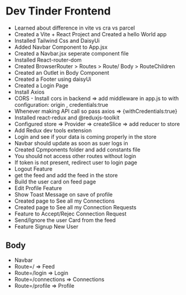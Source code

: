 # Dev Tinder Frontend

- Learned about difference in vite vs cra vs parcel
- Created a Vite + React Project and Created a hello World app
- Installed Tailwind Css and DaisyUi
- Added Navbar Component to App.jsx
- Created a Navbar.jsx seperate component file
- Installed React-router-dom
- Created BrowserRouter > Routes > Route/ Body > RouteChildren
- Created an Outlet in Body Component
- Created a Footer using daisyUi
- Created a Login Page
- Install Axios
- CORS - Install cors in backend => add middleware in app.js to with configuration: origin , credentials:true
- Whenever making API call so pass axios => {withCredentials:true}
- Installed react-redux and @reduxjs-toolkit
- Configured store => Provider => createSlice => add reducer to store
- Add Redux dev tools extension
- Login and see if your data is coming properly in the store
- Navbar should update as soon as suer logs in
- Created Cpmponents folder and add constants file
- You should not access other routes without login
- If token is not present, redirect user to login page
- Logout Feature
- get the feed and add the feed in the store
- Build the user card on feed page 
- Edit Profile Feature
- Show Toast Message on save of profile
- Created page to See all my Connections
- Created page to See all my Connection Requests
- Feature to Accept/Rejec Connection Request
- Send/Ignore the user Card from the feed
- Feature Signup New User

## Body

- Navbar
- Route=/ => Feed
- Route=/login => Login
- Route=/connections => Connections
- Route=/profile => Profile